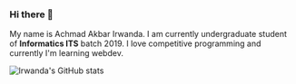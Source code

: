### Hi there 👋
My name is Achmad Akbar Irwanda. I am currently undergraduate student of **Informatics ITS** batch 2019. I love competitive programming and currently I'm learning webdev.

![Irwanda's GitHub stats](https://github-readme-stats.vercel.app/api?username=irwnda&theme=cobalt)

<!--
**Irwnda/Irwnda** is a ✨ _special_ ✨ repository because its `README.md` (this file) appears on your GitHub profile.

Here are some ideas to get you started:

- 🔭 I’m currently working on ...
- 🌱 I’m currently learning ...
- 👯 I’m looking to collaborate on ...
- 🤔 I’m looking for help with ...
- 💬 Ask me about ...
- 📫 How to reach me: ...
- 😄 Pronouns: ...
- ⚡ Fun fact: ...
-->
